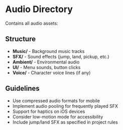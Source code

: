 # Audio Directory

Contains all audio assets:

## Structure
- **Music/** - Background music tracks
- **SFX/** - Sound effects (jump, land, pickup, etc.)
- **Ambient/** - Environmental audio
- **UI/** - Menu sounds, button clicks
- **Voice/** - Character voice lines (if any)

## Guidelines
- Use compressed audio formats for mobile
- Implement audio pooling for frequently played SFX
- Support for haptics on iOS devices
- Consider low-motion mode for accessibility
- Include jump/land SFX as specified in project rules